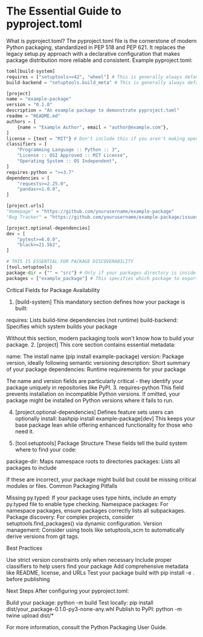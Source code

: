 # The Essential Guide to pyproject.toml

What is pyproject.toml?
The pyproject.toml file is the cornerstone of modern Python packaging, standardized in PEP 518 and PEP 621. It replaces the legacy setup.py approach with a declarative configuration that makes package distribution more reliable and consistent.
Example pyproject.toml:
```python
toml[build-system]
requires = ["setuptools>=42", "wheel"] # This is generally always default and required
build-backend = "setuptools.build_meta" # This is generally always default and required

[project]
name = "example-package"
version = "0.1.0"
description = "An example package to demonstrate pyproject.toml"
readme = "README.md"
authors = [
    {name = "Example Author", email = "author@example.com"},
]
license = {text = "MIT"} # Don't include this if you aren't making open source software
classifiers = [
    "Programming Language :: Python :: 3",
    "License :: OSI Approved :: MIT License",
    "Operating System :: OS Independent",
]
requires-python = ">=3.7"
dependencies = [
    "requests>=2.25.0",
    "pandas>=1.0.0",
]

[project.urls]
"Homepage" = "https://github.com/yourusername/example-package"
"Bug Tracker" = "https://github.com/yourusername/example-package/issues"

[project.optional-dependencies]
dev = [
    "pytest>=6.0.0",
    "black>=21.5b2",
]

# THIS IS ESSENTIAL FOR PACKAGE DISCOVERABILITY
[tool.setuptools]
package-dir = {"" = "src"} # Only if your packages directory is inside of source. "" = "src" sets the root directory for packages to "src"
packages = ["example_package"] # This specifies which package to export and make available during installation.
```

Critical Fields for Package Availability
1. [build-system]
This mandatory section defines how your package is built:

requires: Lists build-time dependencies (not runtime)
build-backend: Specifies which system builds your package

Without this section, modern packaging tools won't know how to build your package.
2. [project]
This core section contains essential metadata:

name: The install name (pip install example-package)
version: Package version, ideally following semantic versioning
description: Short summary of your package
dependencies: Runtime requirements for your package

The name and version fields are particularly critical - they identify your package uniquely in repositories like PyPI.
3. requires-python
This field prevents installation on incompatible Python versions. If omitted, your package might be installed on Python versions where it fails to run.

4. [project.optional-dependencies]
Defines feature sets users can optionally install:
bashpip install example-package[dev]
This keeps your base package lean while offering enhanced functionality for those who need it.

5. [tool.setuptools] Package Structure
These fields tell the build system where to find your code:

package-dir: Maps namespace roots to directories
packages: Lists all packages to include

If these are incorrect, your package might build but could be missing critical modules or files.
Common Packaging Pitfalls

Missing py.typed: If your package uses type hints, include an empty py.typed file to enable type checking.
Namespace packages: For namespace packages, ensure packages correctly lists all subpackages.
Package discovery: For complex projects, consider setuptools.find_packages() via dynamic configuration.
Version management: Consider using tools like setuptools_scm to automatically derive versions from git tags.

Best Practices

Use strict version constraints only when necessary
Include proper classifiers to help users find your package
Add comprehensive metadata like README, license, and URLs
Test your package build with pip install -e . before publishing

Next Steps
After configuring your pyproject.toml:

Build your package: python -m build
Test locally: pip install dist/your_package-0.1.0-py3-none-any.whl
Publish to PyPI: python -m twine upload dist/*

For more information, consult the Python Packaging User Guide.
